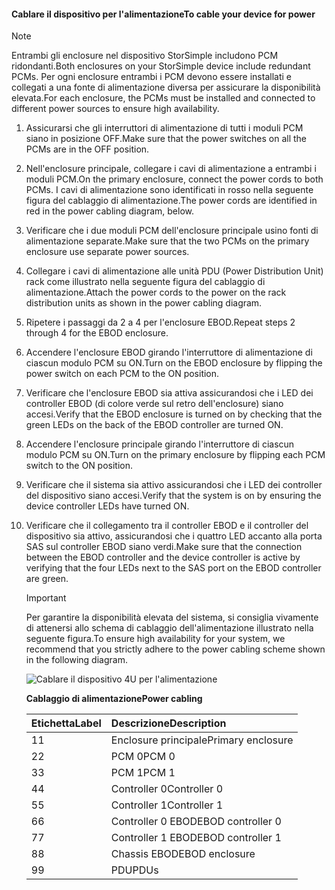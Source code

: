 <!--author=alkohli last changed: 9/16/15-->


#### <a name="to-cable-your-device-for-power"></a><span data-ttu-id="be133-101">Cablare il dispositivo per l'alimentazione</span><span class="sxs-lookup"><span data-stu-id="be133-101">To cable your device for power</span></span>
> [!NOTE]
> <span data-ttu-id="be133-102">Entrambi gli enclosure nel dispositivo StorSimple includono PCM ridondanti.</span><span class="sxs-lookup"><span data-stu-id="be133-102">Both enclosures on your StorSimple device include redundant PCMs.</span></span> <span data-ttu-id="be133-103">Per ogni enclosure entrambi i PCM devono essere installati e collegati a una fonte di alimentazione diversa per assicurare la disponibilità elevata.</span><span class="sxs-lookup"><span data-stu-id="be133-103">For each enclosure, the PCMs must be installed and connected to different power sources to ensure high availability.</span></span>
> 
> 

1. <span data-ttu-id="be133-104">Assicurarsi che gli interruttori di alimentazione di tutti i moduli PCM siano in posizione OFF.</span><span class="sxs-lookup"><span data-stu-id="be133-104">Make sure that the power switches on all the PCMs are in the OFF position.</span></span>
2. <span data-ttu-id="be133-105">Nell'enclosure principale, collegare i cavi di alimentazione a entrambi i moduli PCM.</span><span class="sxs-lookup"><span data-stu-id="be133-105">On the primary enclosure, connect the power cords to both PCMs.</span></span> <span data-ttu-id="be133-106">I cavi di alimentazione sono identificati in rosso nella seguente figura del cablaggio di alimentazione.</span><span class="sxs-lookup"><span data-stu-id="be133-106">The power cords are identified in red in the power cabling diagram, below.</span></span>
3. <span data-ttu-id="be133-107">Verificare che i due moduli PCM dell'enclosure principale usino fonti di alimentazione separate.</span><span class="sxs-lookup"><span data-stu-id="be133-107">Make sure that the two PCMs on the primary enclosure use separate power sources.</span></span>
4. <span data-ttu-id="be133-108">Collegare i cavi di alimentazione alle unità PDU (Power Distribution Unit) rack come illustrato nella seguente figura del cablaggio di alimentazione.</span><span class="sxs-lookup"><span data-stu-id="be133-108">Attach the power cords to the power on the rack distribution units as shown in the power cabling diagram.</span></span>
5. <span data-ttu-id="be133-109">Ripetere i passaggi da 2 a 4 per l'enclosure EBOD.</span><span class="sxs-lookup"><span data-stu-id="be133-109">Repeat steps 2 through 4 for the EBOD enclosure.</span></span>
6. <span data-ttu-id="be133-110">Accendere l'enclosure EBOD girando l'interruttore di alimentazione di ciascun modulo PCM su ON.</span><span class="sxs-lookup"><span data-stu-id="be133-110">Turn on the EBOD enclosure by flipping the power switch on each PCM to the ON position.</span></span>
7. <span data-ttu-id="be133-111">Verificare che l'enclosure EBOD sia attiva assicurandosi che i LED dei controller EBOD (di colore verde sul retro dell'enclosure) siano accesi.</span><span class="sxs-lookup"><span data-stu-id="be133-111">Verify that the EBOD enclosure is turned on by checking that the green LEDs on the back of the EBOD controller are turned ON.</span></span>
8. <span data-ttu-id="be133-112">Accendere l'enclosure principale girando l'interruttore di ciascun modulo PCM su ON.</span><span class="sxs-lookup"><span data-stu-id="be133-112">Turn on the primary enclosure by flipping each PCM switch to the ON position.</span></span>
9. <span data-ttu-id="be133-113">Verificare che il sistema sia attivo assicurandosi che i LED dei controller del dispositivo siano accesi.</span><span class="sxs-lookup"><span data-stu-id="be133-113">Verify that the system is on by ensuring the device controller LEDs have turned ON.</span></span>
10. <span data-ttu-id="be133-114">Verificare che il collegamento tra il controller EBOD e il controller del dispositivo sia attivo, assicurandosi che i quattro LED accanto alla porta SAS sul controller EBOD siano verdi.</span><span class="sxs-lookup"><span data-stu-id="be133-114">Make sure that the connection between the EBOD controller and the device controller is active by verifying that the four LEDs next to the SAS port on the EBOD controller are green.</span></span>
    
    > [!IMPORTANT]
    > <span data-ttu-id="be133-115">Per garantire la disponibilità elevata del sistema, si consiglia vivamente di attenersi allo schema di cablaggio dell'alimentazione illustrato nella seguente figura.</span><span class="sxs-lookup"><span data-stu-id="be133-115">To ensure high availability for your system, we recommend that you strictly adhere to the power cabling scheme shown in the following diagram.</span></span>
    > 
    > 
    
    ![Cablare il dispositivo 4U per l'alimentazione](./media/storsimple-cable-8600-for-power/HCSCableYour4UDeviceforPower.png)
    
    <span data-ttu-id="be133-117">**Cablaggio di alimentazione**</span><span class="sxs-lookup"><span data-stu-id="be133-117">**Power cabling**</span></span>
    
    | <span data-ttu-id="be133-118">Etichetta</span><span class="sxs-lookup"><span data-stu-id="be133-118">Label</span></span> | <span data-ttu-id="be133-119">Descrizione</span><span class="sxs-lookup"><span data-stu-id="be133-119">Description</span></span> |
    |:--- |:--- |
    | <span data-ttu-id="be133-120">1</span><span class="sxs-lookup"><span data-stu-id="be133-120">1</span></span> |<span data-ttu-id="be133-121">Enclosure principale</span><span class="sxs-lookup"><span data-stu-id="be133-121">Primary enclosure</span></span> |
    | <span data-ttu-id="be133-122">2</span><span class="sxs-lookup"><span data-stu-id="be133-122">2</span></span> |<span data-ttu-id="be133-123">PCM 0</span><span class="sxs-lookup"><span data-stu-id="be133-123">PCM 0</span></span> |
    | <span data-ttu-id="be133-124">3</span><span class="sxs-lookup"><span data-stu-id="be133-124">3</span></span> |<span data-ttu-id="be133-125">PCM 1</span><span class="sxs-lookup"><span data-stu-id="be133-125">PCM 1</span></span> |
    | <span data-ttu-id="be133-126">4</span><span class="sxs-lookup"><span data-stu-id="be133-126">4</span></span> |<span data-ttu-id="be133-127">Controller 0</span><span class="sxs-lookup"><span data-stu-id="be133-127">Controller 0</span></span> |
    | <span data-ttu-id="be133-128">5</span><span class="sxs-lookup"><span data-stu-id="be133-128">5</span></span> |<span data-ttu-id="be133-129">Controller 1</span><span class="sxs-lookup"><span data-stu-id="be133-129">Controller 1</span></span> |
    | <span data-ttu-id="be133-130">6</span><span class="sxs-lookup"><span data-stu-id="be133-130">6</span></span> |<span data-ttu-id="be133-131">Controller 0 EBOD</span><span class="sxs-lookup"><span data-stu-id="be133-131">EBOD controller 0</span></span> |
    | <span data-ttu-id="be133-132">7</span><span class="sxs-lookup"><span data-stu-id="be133-132">7</span></span> |<span data-ttu-id="be133-133">Controller 1 EBOD</span><span class="sxs-lookup"><span data-stu-id="be133-133">EBOD controller 1</span></span> |
    | <span data-ttu-id="be133-134">8</span><span class="sxs-lookup"><span data-stu-id="be133-134">8</span></span> |<span data-ttu-id="be133-135">Chassis EBOD</span><span class="sxs-lookup"><span data-stu-id="be133-135">EBOD enclosure</span></span> |
    | <span data-ttu-id="be133-136">9</span><span class="sxs-lookup"><span data-stu-id="be133-136">9</span></span> |<span data-ttu-id="be133-137">PDU</span><span class="sxs-lookup"><span data-stu-id="be133-137">PDUs</span></span> |

